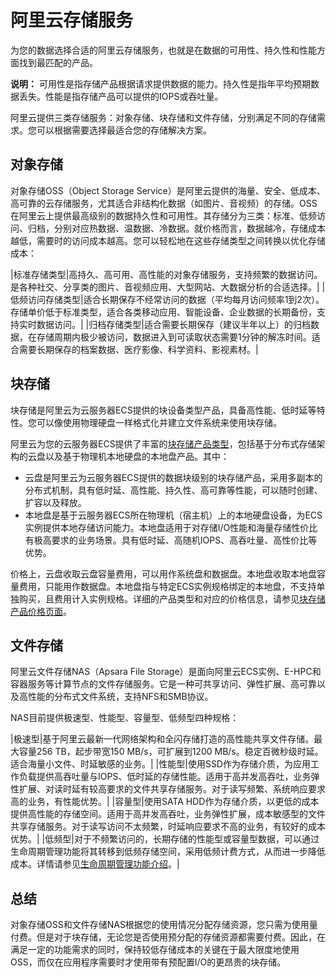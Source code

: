 # 阿里云存储服务

为您的数据选择合适的阿里云存储服务，也就是在数据的可用性、持久性和性能方面找到最匹配的产品。

**说明：** 可用性是指存储产品根据请求提供数据的能力。持久性是指年平均预期数据丢失。性能是指存储产品可以提供的IOPS或吞吐量。

阿里云提供三类存储服务：对象存储、块存储和文件存储，分别满足不同的存储需求。您可以根据需要选择最适合您的存储解决方案。

## 对象存储

对象存储OSS（Object Storage Service）是阿里云提供的海量、安全、低成本、高可靠的云存储服务，尤其适合非结构化数据（如图片、音视频）的存储。OSS在阿里云上提供最高级别的数据持久性和可用性。其存储分为三类：标准、低频访问、归档，分别对应热数据、温数据、冷数据。就价格而言，数据越冷，存储成本越低，需要时的访问成本越高。您可以轻松地在这些存储类型之间转换以优化存储成本：

|标准存储类型|高持久、高可用、高性能的对象存储服务，支持频繁的数据访问。是各种社交、分享类的图片、音视频应用、大型网站、大数据分析的合适选择。|
|低频访问存储类型|适合长期保存不经常访问的数据（平均每月访问频率1到2次）。存储单价低于标准类型，适合各类移动应用、智能设备、企业数据的长期备份，支持实时数据访问。|
|归档存储类型|适合需要长期保存（建议半年以上）的归档数据，在存储周期内极少被访问，数据进入到可读取状态需要1分钟的解冻时间。适合需要长期保存的档案数据、医疗影像、科学资料、影视素材。|

## 块存储

块存储是阿里云为云服务器ECS提供的块设备类型产品，具备高性能、低时延等特性。您可以像使用物理硬盘一样格式化并建立文件系统来使用块存储。

阿里云为您的云服务器ECS提供了丰富的[块存储产品类型](https://ecs-buy.aliyun.com/?spm=5176.54360.880806.btn1.77b76a81ly4Be3#/clouddisk)，包括基于分布式存储架构的云盘以及基于物理机本地硬盘的本地盘产品。其中：

-   云盘是阿里云为云服务器ECS提供的数据块级别的块存储产品，采用多副本的分布式机制，具有低时延、高性能、持久性、高可靠等性能，可以随时创建、扩容以及释放。
-   本地盘是基于云服务器ECS所在物理机（宿主机）上的本地硬盘设备，为ECS实例提供本地存储访问能力。本地盘适用于对存储I/O性能和海量存储性价比有极高要求的业务场景。具有低时延、高随机IOPS、高吞吐量、高性价比等优势。

价格上，云盘收取云盘容量费用，可以用作系统盘和数据盘。本地盘收取本地盘容量费用，只能用作数据盘。本地盘指与特定ECS实例规格绑定的本地盘，不支持单独购买，且费用计入实例规格。详细的产品类型和对应的价格信息，请参见[块存储产品价格页面](https://www.aliyun.com/price/product?spm=5176.54360.880806.btn1.19056a81lBSWXw#/disk/detail)。

## 文件存储

阿里云文件存储NAS（Apsara File Storage）是面向阿里云ECS实例、E-HPC和容器服务等计算节点的文件存储服务。它是一种可共享访问、弹性扩展、高可靠以及高性能的分布式文件系统，支持NFS和SMB协议。

NAS目前提供极速型、性能型、容量型、低频型四种规格：

|极速型|基于阿里云最新一代网络架构和全闪存储打造的高性能共享文件存储。最大容量256 TB，起步带宽150 MB/s，可扩展到1200 MB/s。稳定百微秒级时延。适合海量小文件、时延敏感的业务。|
|性能型|使用SSD作为存储介质，为应用工作负载提供高吞吐量与IOPS、低时延的存储性能。适用于高并发高吞吐，业务弹性扩展、对读时延有较高要求的文件共享存储服务。对于读写频繁、系统响应要求高的业务，有性能优势。|
|容量型|使用SATA HDD作为存储介质，以更低的成本提供高性能的存储空间。适用于高并发高吞吐，业务弹性扩展，成本敏感型的文件共享存储服务。对于读写访问不太频繁，时延响应要求不高的业务，有较好的成本优势。|
|低频型|对于不频繁访问的，长期存储的性能型或容量型数据，可以通过生命周期管理功能将其转移到低频存储空间，采用低频计费方式，从而进一步降低成本。详情请参见[生命周期管理功能介绍]()。|

## 总结

对象存储OSS和文件存储NAS根据您的使用情况分配存储资源，您只需为使用量付费。但是对于块存储，无论您是否使用预分配的存储资源都需要付费。因此，在满足一定的功能需求的同时，保持较低存储成本的关键在于最大限度地使用OSS，而仅在应用程序需要时才使用带有预配置I/O的更昂贵的块存储。

